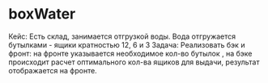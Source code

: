 # boxWater
Кейс: Есть склад, занимается отгрузкой воды. Вода отгружается бутылками - ящики кратностью 12, 6 и 3
Задача: Реализовать бэк и фронт: на фронте указывается необходимое кол-во бутылок , на бэке происходит расчет оптимального кол-ва ящиков для выдачи, результат отображается на фронте.
